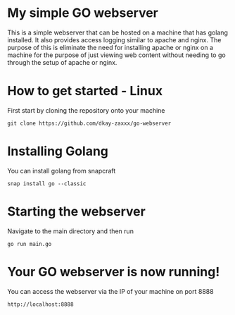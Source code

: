 # My simple GO webserver

This is a simple webserver that can be hosted on a machine that has golang installed. It also provides access logging similar to apache and nginx. The purpose of this is eliminate the need for installing apache or nginx on a machine for the purpose of just viewing web content without needing to go through the setup of apache or nginx.

# How to get started - Linux
First start by cloning the repository onto your machine

`git clone https://github.com/dkay-zaxxx/go-webserver`

# Installing Golang
You can install golang from snapcraft

`snap install go --classic`

# Starting the webserver
Navigate to the main directory and then run

`go run main.go`

# Your GO webserver is now running!
You can access the webserver via the IP of your machine on port 8888

`http://localhost:8888`
